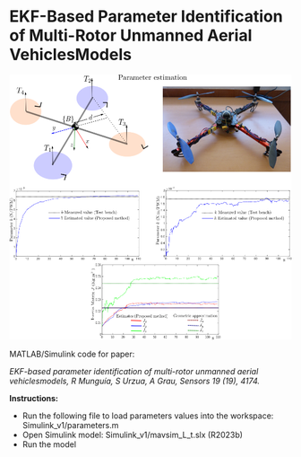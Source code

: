 # EKF-Based Parameter Identification of Multi-Rotor Unmanned Aerial VehiclesModels

![](fig.png)

MATLAB/Simulink code for paper: 

*EKF-based parameter identification of multi-rotor unmanned aerial vehiclesmodels,
R Munguía, S Urzua, A Grau,
Sensors 19 (19), 4174.*

**Instructions:**
- Run the following file to load parameters values into the workspace: Simulink_v1/parameters.m
- Open Simulink model: Simulink_v1/mavsim_L_t.slx (R2023b)
- Run the model

